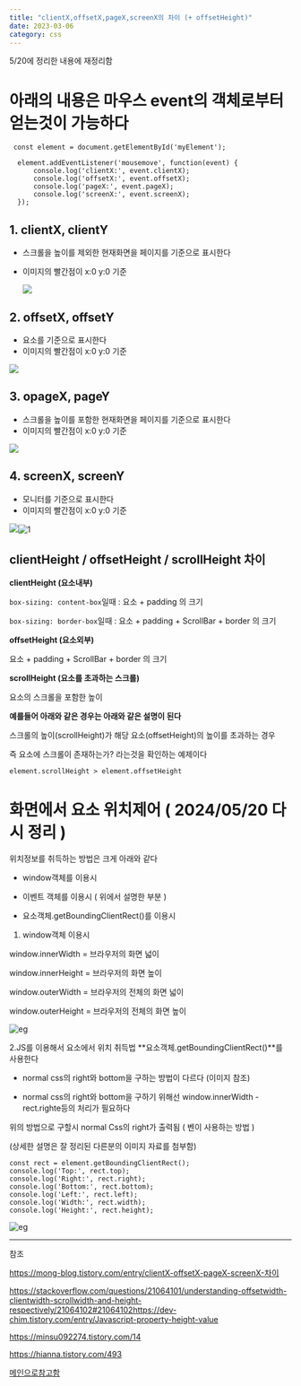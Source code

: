 ```yaml
---
title: "clientX,offsetX,pageX,screenX의 차이 (+ offsetHeight)"
date: 2023-03-06
category: css
---
```


5/20에 정리한 내용에 재정리함

# 아래의 내용은 마우스 event의 객체로부터 얻는것이 가능하다

```
 const element = document.getElementById('myElement');

  element.addEventListener('mousemove', function(event) {
      console.log('clientX:', event.clientX);
      console.log('offsetX:', event.offsetX);
      console.log('pageX:', event.pageX);
      console.log('screenX:', event.screenX);
  });
```

## 1. clientX, clientY

* 스크롤을 높이를 제외한 현재화면을 페이지를 기준으로 표시한다
* 이미지의 빨간점이 x:0 y:0 기준

  ![](/storage/20230309220309862636.jpg)

## 2. offsetX, offsetY

* 요소를 기준으로 표시한다
* 이미지의 빨간점이 x:0 y:0 기준

![](/storage/20230309215504613057.jpg)

## 3. opageX, pageY

* 스크롤을 높이를 포함한 현재화면을 페이지를 기준으로 표시한다
* 이미지의 빨간점이 x:0 y:0 기준

![](/storage/20230309215617924764.jpg)

## 4. screenX, screenY

* 모니터를 기준으로 표시한다
* 이미지의 빨간점이 x:0 y:0 기준

![](/storage/20230309215816262029.jpg)![1](/storage/1710254690.jpg)

## clientHeight / offsetHeight / scrollHeight 차이

**clientHeight (요소내부)**

`box-sizing: content-box`일때 : 요소 + padding 의 크기

`box-sizing: border-box`일때 : 요소 + padding + ScrollBar + border 의 크기

**offsetHeight (요소외부)**

요소 + padding + ScrollBar + border 의 크기

**scrollHeight (요소를 초과하는 스크롤)**

요소의 스크롤을 포함한 높이

**예를들어 아래와 같은 경우는 아래와 같은 설명이 된다**

스크롤의 높이(scrollHeight)가 해당 요소(offsetHeight)의 높이를 초과하는 경우

즉 요소에 스크롤이 존재하는가? 라는것을 확인하는 예제이다

`element.scrollHeight > element.offsetHeight`

# 화면에서 요소 위치제어 ( 2024/05/20 다시 정리 )

위치정보를 취득하는 방법은 크게 아래와 같다

- window객체를 이용시

- 이벤트 객체를 이용시 ( 위에서 설명한 부분 )

- 요소객체.getBoundingClientRect()를 이용시

1. window객체 이용시

window.innerWidth = 브라우저의 화면 넓이

window.innerHeight = 브라우저의 화면 높이

window.outerWidth = 브라우저의 전체의 화면 넓이

window.outerHeight = 브라우저의 전체의 화면 높이

![eg](/storage/1716179515.png)

2.JS를 이용해서 요소에서 위치 취득법 **요소객체.getBoundingClientRect()**를 사용한다

- normal css의 right와 bottom을 구하는 방법이 다르다 (이미지 참조)

- normal css의 right와 bottom을 구하기 위해선 window.innerWidth - rect.righte등의 처리가 필요하다

위의 방법으로 구할시 normal Css의 right가 출력됨 ( 벤이 사용하는 방법 )

(상세한 설명은 잘 정리된 다른분의 이미지 자료를 첨부함)

```
const rect = element.getBoundingClientRect();
console.log('Top:', rect.top);
console.log('Right:', rect.right);
console.log('Bottom:', rect.bottom);
console.log('Left:', rect.left);
console.log('Width:', rect.width);
console.log('Height:', rect.height);
```

![eg](/storage/1716179616.png)

---

참조

https://mong-blog.tistory.com/entry/clientX-offsetX-pageX-screenX-차이

https://stackoverflow.com/questions/21064101/understanding-offsetwidth-clientwidth-scrollwidth-and-height-respectively/21064102#21064102https://dev-chim.tistory.com/entry/Javascript-property-height-value

https://minsu092274.tistory.com/14

https://hianna.tistory.com/493

[메인으로참고함](https://velog.io/@nalsae/offsetX-offsetLeft-%ED%97%B7%EA%B0%88%EB%A6%AC%EB%8A%94-%EC%9C%84%EC%B9%98-%EC%A0%95%EB%B3%B4-%ED%99%95%EC%8B%A4%ED%95%98%EA%B2%8C-%EC%A0%95%EB%A6%AC%ED%95%98%EA%B8%B0)
